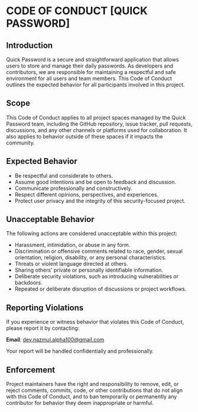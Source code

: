 # CODE OF CONDUCT   [QUICK PASSWORD]

## Introduction

Quick Password is a secure and straightforward application that allows users to store and manage their daily passwords. As developers and contributors, we are responsible for maintaining a respectful and safe environment for all users and team members. This Code of Conduct outlines the expected behavior for all participants involved in this project.

## Scope

This Code of Conduct applies to all project spaces managed by the Quick Password team, including the GitHub repository, issue tracker, pull requests, discussions, and any other channels or platforms used for collaboration. It also applies to behavior outside of these spaces if it impacts the community.

## Expected Behavior

- Be respectful and considerate to others.
- Assume good intentions and be open to feedback and discussion.
- Communicate professionally and constructively.
- Respect different opinions, perspectives, and experiences.
- Protect user privacy and the integrity of this security-focused project.

## Unacceptable Behavior

The following actions are considered unacceptable within this project:

- Harassment, intimidation, or abuse in any form.
- Discrimination or offensive comments related to race, gender, sexual orientation, religion, disability, or any personal characteristics.
- Threats or violent language directed at others.
- Sharing others' private or personally identifiable information.
- Deliberate security violations, such as introducing vulnerabilities or backdoors.
- Repeated or deliberate disruption of discussions or project workflows.

## Reporting Violations

If you experience or witness behavior that violates this Code of Conduct, please report it by contacting:

**Email**: [dev.nazmul.alpha100@gmail.com](mailto:dev.nazmul.alpha100@gmail.com)

Your report will be handled confidentially and professionally.

## Enforcement

Project maintainers have the right and responsibility to remove, edit, or reject comments, commits, code, or other contributions that do not align with this Code of Conduct, and to ban temporarily or permanently any contributor for behavior they deem inappropriate or harmful.


